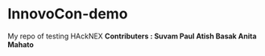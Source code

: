 # InnovoCon-demo
My repo of testing HAckNEX 
<b>
Contributers :
Suvam Paul
Atish Basak
Anita Mahato
</b>


